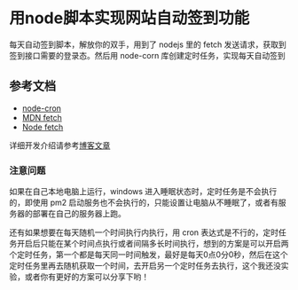 #  用node脚本实现网站自动签到功能
每天自动签到脚本，解放你的双手，用到了 nodejs 里的 fetch 发送请求，获取到签到接口需要的登录态。然后用 node-corn 库创建定时任务，实现每天自动签到

## 参考文档
* [node-cron](https://www.npmjs.com/package/node-cron)
* [MDN fetch](https://developer.mozilla.org/zh-CN/docs/Web/API/Fetch_API/Using_Fetch)
* [Node fetch](https://nodejs.org/dist/latest-v18.x/docs/api/globals.html#fetch)

详细开发介绍请参考[博客文章](http://node123.cn/note/node/%E7%94%A8node%E8%84%9A%E6%9C%AC%E5%AE%9E%E7%8E%B0%E7%BD%91%E7%AB%99%E8%87%AA%E5%8A%A8%E7%AD%BE%E5%88%B0%E5%8A%9F%E8%83%BD/)

### 注意问题
如果在自己本地电脑上运行，windows 进入睡眠状态时，定时任务是不会执行的，即使用 pm2 启动服务也不会执行的，只能设置让电脑从不睡眠了，或者有服务器的部署在自己的服务器上跑。

还有如果想要在每天随机一个时间执行内执行，用 cron 表达式是不行的，定时任务开启后只能在某个时间点执行或者间隔多长时间执行，想到的方案是可以开启两个定时任务，第一个都是每天同一时间触发，最好是每天0点0分0秒，然后在这个定时任务里再去随机获取一个时间，去开启另一个定时任务去执行，这个我还没实验，或者你有更好的方案可以分享下哟！